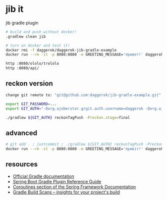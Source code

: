 # jib it
jib gradle plugin

```bash
# build and push without docker!
.gradlew clean jib

# turn on docker and test it!
docker rmi -f daggerok/daggerok-jib-gradle-example
docker run --rm -it -p 8080:8080 -e GREETING_MESSAGE='привет!' daggerok/daggerok-jib-gradle-example

http :8080/ololo/trololo
http :8080/api/
```

## reckon version

```bash
change git remote to: "git@github.com:daggerok/jib-gradle-example.git", or

export GIT_PASSWORD=...
export GIT_AUTH="-Dorg.ajoberstar.grgit.auth.username=daggerok -Dorg.ajoberstar.grgit.auth.password=${GIT_PASSWORD}"

./gradlew ${GIT_AUTH} reckonTagPush -Preckon.stage=final
```

## advanced

```bash
# git add . ; justcommit ; ./gradlew ${GIT_AUTH} reckonTagPush -Preckon.stage=final ; git psom --tags ; ./gradlew clran jib
docker run --rm -it -p 8080:8080 -e GREETING_MESSAGE='привiт!' daggerok/daggerok-jib-gradle-example:`./gradlew -q version`
```

## resources

* [Official Gradle documentation](https://docs.gradle.org)
* [Spring Boot Gradle Plugin Reference Guide](https://docs.spring.io/spring-boot/docs/2.2.6.RELEASE/gradle-plugin/reference/html/)
* [Coroutines section of the Spring Framework Documentation](https://docs.spring.io/spring/docs/5.2.5.RELEASE/spring-framework-reference/languages.html#coroutines)
* [Gradle Build Scans – insights for your project's build](https://scans.gradle.com#gradle)
